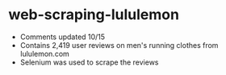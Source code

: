 # web-scraping-lululemon

- Comments updated 10/15
- Contains 2,419 user reviews on men's running clothes from lululemon.com
- Selenium was used to scrape the reviews

